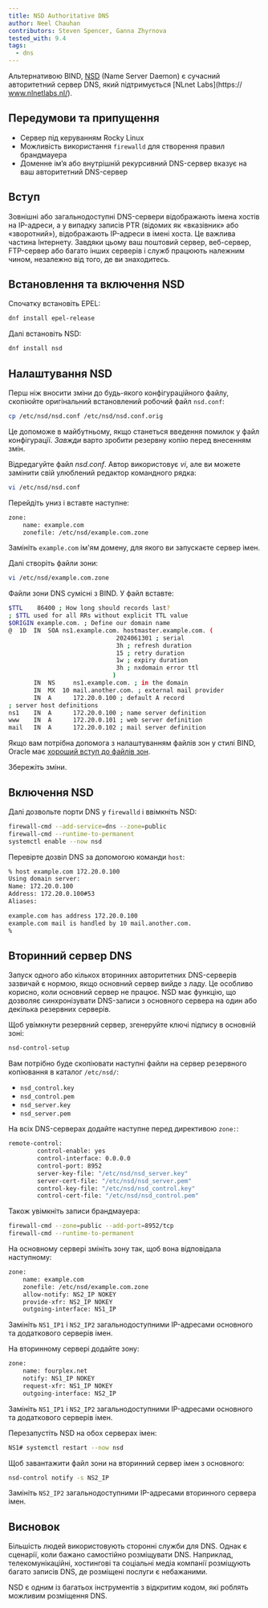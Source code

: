 ```yaml
---
title: NSD Authoritative DNS
author: Neel Chauhan
contributors: Steven Spencer, Ganna Zhyrnova
tested_with: 9.4
tags:
  - dns
---
```


Альтернативою BIND, [NSD](https://www.nlnetlabs.nl/projects/nsd/about/) (Name Server Daemon) є сучасний авторитетний сервер DNS, який підтримується [NLnet Labs](https:// www.nlnetlabs.nl/).

## Передумови та припущення

- Сервер під керуванням Rocky Linux
- Можливість використання `firewalld` для створення правил брандмауера
- Доменне ім’я або внутрішній рекурсивний DNS-сервер вказує на ваш авторитетний DNS-сервер

## Вступ

Зовнішні або загальнодоступні DNS-сервери відображають імена хостів на IP-адреси, а у випадку записів PTR (відомих як «вказівник» або «зворотний»), відображають IP-адреси в імені хоста. Це важлива частина Інтернету. Завдяки цьому ваш поштовий сервер, веб-сервер, FTP-сервер або багато інших серверів і служб працюють належним чином, незалежно від того, де ви знаходитесь.

## Встановлення та включення NSD

Спочатку встановіть EPEL:

```bash
dnf install epel-release
```

Далі встановіть NSD:

```bash
dnf install nsd
```

## Налаштування NSD

Перш ніж вносити зміни до будь-якого конфігураційного файлу, скопіюйте оригінальний встановлений робочий файл `nsd.conf`:

```bash
cp /etc/nsd/nsd.conf /etc/nsd/nsd.conf.orig
```

Це допоможе в майбутньому, якщо станеться введення помилок у файл конфігурації. _Завжди_ варто зробити резервну копію перед внесенням змін.

Відредагуйте файл _nsd.conf_. Автор використовує _vi_, але ви можете замінити свій улюблений редактор командного рядка:

```bash
vi /etc/nsd/nsd.conf
```

Перейдіть униз і вставте наступне:

```bash
zone:
    name: example.com
    zonefile: /etc/nsd/example.com.zone
```

Замініть `example.com` ім'ям домену, для якого ви запускаєте сервер імен.

Далі створіть файли зони:

```bash
vi /etc/nsd/example.com.zone
```

Файли зони DNS сумісні з BIND. У файл вставте:

```bash
$TTL    86400 ; How long should records last?
; $TTL used for all RRs without explicit TTL value
$ORIGIN example.com. ; Define our domain name
@  1D  IN  SOA ns1.example.com. hostmaster.example.com. (
                              2024061301 ; serial
                              3h ; refresh duration
                              15 ; retry duration
                              1w ; expiry duration
                              3h ; nxdomain error ttl
                             )
       IN  NS     ns1.example.com. ; in the domain
       IN  MX  10 mail.another.com. ; external mail provider
       IN  A      172.20.0.100 ; default A record
; server host definitions
ns1    IN  A      172.20.0.100 ; name server definition
www    IN  A      172.20.0.101 ; web server definition
mail   IN  A      172.20.0.102 ; mail server definition
```

Якщо вам потрібна допомога з налаштуванням файлів зон у стилі BIND, Oracle має [хороший вступ до файлів зон](https://docs.oracle.com/en-us/iaas/Content/DNS/Reference/formattingzonefile.htm).

Збережіть зміни.

## Включення NSD

Далі дозвольте порти DNS у `firewalld` і ввімкніть NSD:

```bash
firewall-cmd --add-service=dns --zone=public
firewall-cmd --runtime-to-permanent
systemctl enable --now nsd
```

Перевірте дозвіл DNS за допомогою команди `host`:

```bash
% host example.com 172.20.0.100
Using domain server:
Name: 172.20.0.100
Address: 172.20.0.100#53
Aliases:

example.com has address 172.20.0.100
example.com mail is handled by 10 mail.another.com.
%
```

## Вторинний сервер DNS

Запуск одного або кількох вторинних авторитетних DNS-серверів зазвичай є нормою, якщо основний сервер вийде з ладу. Це особливо корисно, коли основний сервер не працює. NSD має функцію, що дозволяє синхронізувати DNS-записи з основного сервера на один або декілька резервних серверів.

Щоб увімкнути резервний сервер, згенеруйте ключі підпису в основній зоні:

```bash
nsd-control-setup
```

Вам потрібно буде скопіювати наступні файли на сервер резервного копіювання в каталог `/etc/nsd/`:

- `nsd_control.key`
- `nsd_control.pem`
- `nsd_server.key`
- `nsd_server.pem`

На всіх DNS-серверах додайте наступне перед директивою `zone:`:

```bash
remote-control:
        control-enable: yes
        control-interface: 0.0.0.0
        control-port: 8952
        server-key-file: "/etc/nsd/nsd_server.key"
        server-cert-file: "/etc/nsd/nsd_server.pem"
        control-key-file: "/etc/nsd/nsd_control.key"
        control-cert-file: "/etc/nsd/nsd_control.pem"
```

Також увімкніть записи брандмауера:

```bash
firewall-cmd --zone=public --add-port=8952/tcp
firewall-cmd --runtime-to-permanent
```

На основному сервері змініть зону так, щоб вона відповідала наступному:

```bash
zone:
    name: example.com
    zonefile: /etc/nsd/example.com.zone
    allow-notify: NS2_IP NOKEY
    provide-xfr: NS2_IP NOKEY
    outgoing-interface: NS1_IP
```

Замініть `NS1_IP1` і `NS2_IP2` загальнодоступними IP-адресами основного та додаткового серверів імен.

На вторинному сервері додайте зону:

```bash
zone:
    name: fourplex.net
    notify: NS1_IP NOKEY
    request-xfr: NS1_IP NOKEY
    outgoing-interface: NS2_IP
```

Замініть `NS1_IP1` і `NS2_IP2` загальнодоступними IP-адресами основного та додаткового серверів імен.

Перезапустіть NSD на обох серверах імен:

```bash
NS1# systemctl restart --now nsd
```

Щоб завантажити файл зони на вторинний сервер імен з основного:

```bash
nsd-control notify -s NS2_IP
```

Замініть `NS2_IP2` загальнодоступними IP-адресами вторинного сервера імен.

## Висновок

Більшість людей використовують сторонні служби для DNS. Однак є сценарії, коли бажано самостійно розміщувати DNS. Наприклад, телекомунікаційні, хостингові та соціальні медіа компанії розміщують багато записів DNS, де розміщені послуги є небажаними.

NSD є одним із багатьох інструментів з відкритим кодом, які роблять можливим розміщення DNS.
